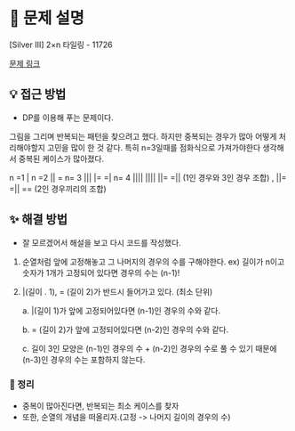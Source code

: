# 📌 문제 설명

[Silver III] 2×n 타일링 - 11726

[문제 링크](https://www.acmicpc.net/problem/11726)

## 💡 접근 방법

- DP를 이용해 푸는 문제이다.

그림을 그리며 반복되는 패턴을 찾으려고 했다.
하지만 중복되는 경우가 많아 어떻게 처리해야할지 고민을 많이 한 것 같다.
특히 n=3일때를 점화식으로 가져가야한다 생각해서 중복된 케이스가 많아졌다.

n =1 |
n =2 || =
n= 3 ||| |= =|
n= 4 |||| |||| ||= =|| (1인 경우와 3인 경우 조합) , ||= =|| == (2인 경우끼리의 조합)

## ✨ 해결 방법

- 잘 모르겠어서 해설을 보고 다시 코드를 작성했다.

1. 순열처럼 앞에 고정해놓고 그 나머지의 경우의 수를 구해야한다.
   ex) 길이가 n이고 숫자가 1개가 고정되어 있다면 경우의 수는 (n-1)!

2. |(길이 . 1), = (길이 2)가 반드시 들어가고 있다. (최소 단위)

   a. |(길이 1)가 앞에 고정되어있다면 (n-1)인 경우의 수와 같다.

   b. = (길이 2)가 앞에 고정되어있다면 (n-2)인 경우의 수와 같다.

   c. 길이 3인 모양은 (n-1)인 경우의 수 + (n-2)인 경우의 수로 풀 수 있기 때문에 (n-3)인 경우의 수는 포함하지 않는다.

### 📌 정리

- 중복이 많아진다면, 반복되는 최소 케이스를 찾자
- 또한, 순열의 개념을 떠올리자.(고정 -> 나머지 길이의 경우의 수)
